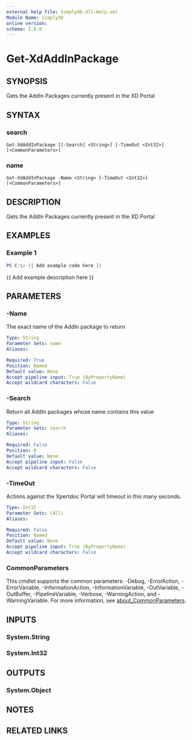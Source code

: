 ```yaml
---
external help file: SimplyXD.dll-Help.xml
Module Name: SimplyXD
online version:
schema: 2.0.0
---
```


# Get-XdAddInPackage

## SYNOPSIS
Gets the AddIn Packages currently present in the XD Portal

## SYNTAX

### search
```
Get-XdAddInPackage [[-Search] <String>] [-TimeOut <Int32>] [<CommonParameters>]
```

### name
```
Get-XdAddInPackage -Name <String> [-TimeOut <Int32>] [<CommonParameters>]
```

## DESCRIPTION
Gets the AddIn Packages currently present in the XD Portal

## EXAMPLES

### Example 1
```powershell
PS C:\> {{ Add example code here }}
```

{{ Add example description here }}

## PARAMETERS

### -Name
The exact name of the AddIn package to return

```yaml
Type: String
Parameter Sets: name
Aliases:

Required: True
Position: Named
Default value: None
Accept pipeline input: True (ByPropertyName)
Accept wildcard characters: False
```

### -Search
Return all AddIn packages whose name contains this value

```yaml
Type: String
Parameter Sets: search
Aliases:

Required: False
Position: 0
Default value: None
Accept pipeline input: False
Accept wildcard characters: False
```

### -TimeOut
Actions against the Xpertdoc Portal will timeout in this many seconds.

```yaml
Type: Int32
Parameter Sets: (All)
Aliases:

Required: False
Position: Named
Default value: None
Accept pipeline input: True (ByPropertyName)
Accept wildcard characters: False
```

### CommonParameters
This cmdlet supports the common parameters: -Debug, -ErrorAction, -ErrorVariable, -InformationAction, -InformationVariable, -OutVariable, -OutBuffer, -PipelineVariable, -Verbose, -WarningAction, and -WarningVariable. For more information, see [about_CommonParameters](http://go.microsoft.com/fwlink/?LinkID=113216).

## INPUTS

### System.String

### System.Int32

## OUTPUTS

### System.Object
## NOTES

## RELATED LINKS
